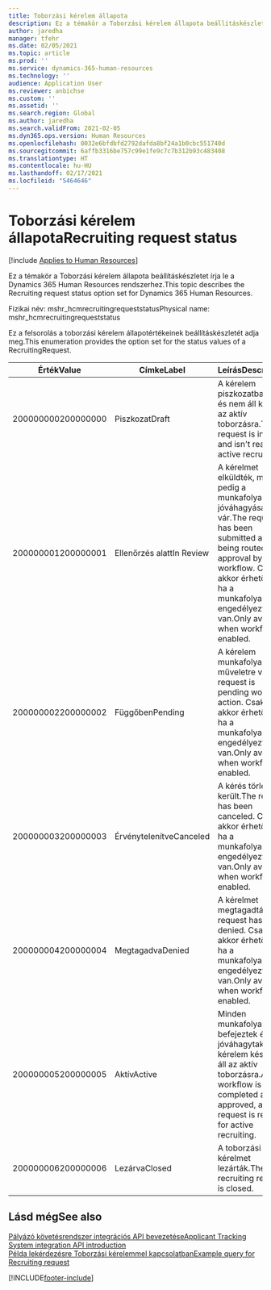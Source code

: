 ```yaml
---
title: Toborzási kérelem állapota
description: Ez a témakör a Toborzási kérelem állapota beállításkészletet írja le a Dynamics 365 Human Resources rendszerhez.
author: jaredha
manager: tfehr
ms.date: 02/05/2021
ms.topic: article
ms.prod: ''
ms.service: dynamics-365-human-resources
ms.technology: ''
audience: Application User
ms.reviewer: anbichse
ms.custom: ''
ms.assetid: ''
ms.search.region: Global
ms.author: jaredha
ms.search.validFrom: 2021-02-05
ms.dyn365.ops.version: Human Resources
ms.openlocfilehash: 0032e6bfdbfd2792dafda8bf24a1b0cbc551740d
ms.sourcegitcommit: 6affb3316be757c99e1fe9c7c7b312b93c483408
ms.translationtype: HT
ms.contentlocale: hu-HU
ms.lasthandoff: 02/17/2021
ms.locfileid: "5464646"
---
```

# <a name="recruiting-request-status"></a><span data-ttu-id="84936-103">Toborzási kérelem állapota</span><span class="sxs-lookup"><span data-stu-id="84936-103">Recruiting request status</span></span>

[!include [Applies to Human Resources](../includes/applies-to-hr.md)]

<span data-ttu-id="84936-104">Ez a témakör a Toborzási kérelem állapota beállításkészletet írja le a Dynamics 365 Human Resources rendszerhez.</span><span class="sxs-lookup"><span data-stu-id="84936-104">This topic describes the Recruiting request status option set for Dynamics 365 Human Resources.</span></span>

<span data-ttu-id="84936-105">Fizikai név: mshr_hcmrecruitingrequeststatus</span><span class="sxs-lookup"><span data-stu-id="84936-105">Physical name: mshr_hcmrecruitingrequeststatus</span></span>

<span data-ttu-id="84936-106">Ez a felsorolás a toborzási kérelem állapotértékeinek beállításkészletét adja meg.</span><span class="sxs-lookup"><span data-stu-id="84936-106">This enumeration provides the option set for the status values of a RecruitingRequest.</span></span>

| <span data-ttu-id="84936-107">Érték</span><span class="sxs-lookup"><span data-stu-id="84936-107">Value</span></span> | <span data-ttu-id="84936-108">Címke</span><span class="sxs-lookup"><span data-stu-id="84936-108">Label</span></span> | <span data-ttu-id="84936-109">Leírás</span><span class="sxs-lookup"><span data-stu-id="84936-109">Description</span></span> |
| --- | --- | --- |
| <span data-ttu-id="84936-110">200000000</span><span class="sxs-lookup"><span data-stu-id="84936-110">200000000</span></span> | <span data-ttu-id="84936-111">Piszkozat</span><span class="sxs-lookup"><span data-stu-id="84936-111">Draft</span></span> | <span data-ttu-id="84936-112">A kérelem piszkozatban van, és nem áll készen az aktív toborzásra.</span><span class="sxs-lookup"><span data-stu-id="84936-112">The request is in draft and isn't ready for active recruiting.</span></span> |
| <span data-ttu-id="84936-113">200000001</span><span class="sxs-lookup"><span data-stu-id="84936-113">200000001</span></span> | <span data-ttu-id="84936-114">Ellenőrzés alatt</span><span class="sxs-lookup"><span data-stu-id="84936-114">In Review</span></span> | <span data-ttu-id="84936-115">A kérelmet elküldték, most pedig a munkafolyamat jóváhagyására vár.</span><span class="sxs-lookup"><span data-stu-id="84936-115">The request has been submitted and is being routed for approval by workflow.</span></span> <span data-ttu-id="84936-116">Csak akkor érhető el, ha a munkafolyamat engedélyezve van.</span><span class="sxs-lookup"><span data-stu-id="84936-116">Only available when workflow is enabled.</span></span> |
| <span data-ttu-id="84936-117">200000002</span><span class="sxs-lookup"><span data-stu-id="84936-117">200000002</span></span> | <span data-ttu-id="84936-118">Függőben</span><span class="sxs-lookup"><span data-stu-id="84936-118">Pending</span></span> | <span data-ttu-id="84936-119">A kérelem munkafolyamat-műveletre vár.</span><span class="sxs-lookup"><span data-stu-id="84936-119">The request is pending workflow action.</span></span> <span data-ttu-id="84936-120">Csak akkor érhető el, ha a munkafolyamat engedélyezve van.</span><span class="sxs-lookup"><span data-stu-id="84936-120">Only available when workflow is enabled.</span></span> |
| <span data-ttu-id="84936-121">200000003</span><span class="sxs-lookup"><span data-stu-id="84936-121">200000003</span></span> | <span data-ttu-id="84936-122">Érvénytelenítve</span><span class="sxs-lookup"><span data-stu-id="84936-122">Canceled</span></span> | <span data-ttu-id="84936-123">A kérés törlésre került.</span><span class="sxs-lookup"><span data-stu-id="84936-123">The request has been canceled.</span></span> <span data-ttu-id="84936-124">Csak akkor érhető el, ha a munkafolyamat engedélyezve van.</span><span class="sxs-lookup"><span data-stu-id="84936-124">Only available when workflow is enabled.</span></span> |
| <span data-ttu-id="84936-125">200000004</span><span class="sxs-lookup"><span data-stu-id="84936-125">200000004</span></span> | <span data-ttu-id="84936-126">Megtagadva</span><span class="sxs-lookup"><span data-stu-id="84936-126">Denied</span></span> | <span data-ttu-id="84936-127">A kérelmet megtagadták.</span><span class="sxs-lookup"><span data-stu-id="84936-127">The request has been denied.</span></span> <span data-ttu-id="84936-128">Csak akkor érhető el, ha a munkafolyamat engedélyezve van.</span><span class="sxs-lookup"><span data-stu-id="84936-128">Only available when workflow is enabled.</span></span> |
| <span data-ttu-id="84936-129">200000005</span><span class="sxs-lookup"><span data-stu-id="84936-129">200000005</span></span> | <span data-ttu-id="84936-130">Aktív</span><span class="sxs-lookup"><span data-stu-id="84936-130">Active</span></span> | <span data-ttu-id="84936-131">Minden munkafolyamatot befejeztek és jóváhagytak, és a kérelem készen áll az aktív toborzásra.</span><span class="sxs-lookup"><span data-stu-id="84936-131">Any workflow is completed and approved, and the request is ready for active recruiting.</span></span> |
| <span data-ttu-id="84936-132">200000006</span><span class="sxs-lookup"><span data-stu-id="84936-132">200000006</span></span> | <span data-ttu-id="84936-133">Lezárva</span><span class="sxs-lookup"><span data-stu-id="84936-133">Closed</span></span> | <span data-ttu-id="84936-134">A toborzási kérelmet lezárták.</span><span class="sxs-lookup"><span data-stu-id="84936-134">The recruiting request is closed.</span></span> |

## <a name="see-also"></a><span data-ttu-id="84936-135">Lásd még</span><span class="sxs-lookup"><span data-stu-id="84936-135">See also</span></span>

[<span data-ttu-id="84936-136">Pályázó követésrendszer integrációs API bevezetése</span><span class="sxs-lookup"><span data-stu-id="84936-136">Applicant Tracking System integration API introduction</span></span>](hr-admin-integration-ats-api-introduction.md)<br>
[<span data-ttu-id="84936-137">Példa lekérdezésre Toborzási kérelemmel kapcsolatban</span><span class="sxs-lookup"><span data-stu-id="84936-137">Example query for Recruiting request</span></span>](hr-admin-integration-ats-api-recruiting-request-example-query.md)


[!INCLUDE[footer-include](../includes/footer-banner.md)]